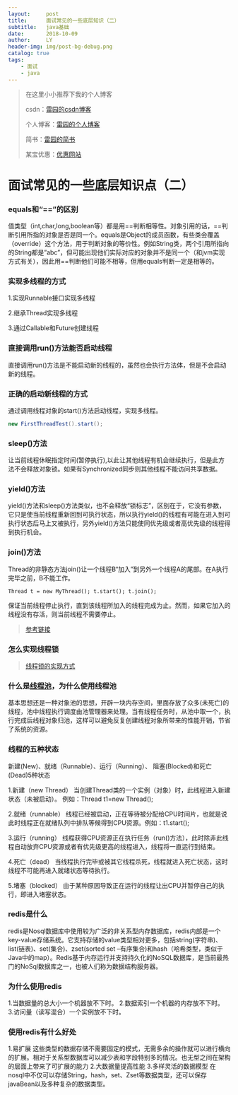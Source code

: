 ```yaml
---
layout:     post
title:      面试常见的一些底层知识（二）
subtitle:   java基础
date:       2018-10-09
author:     LY
header-img: img/post-bg-debug.png
catalog: true
tags:
    - 面试
    - java
---
```


> 在这里小小推荐下我的个人博客
>
> csdn：[雷园的csdn博客](https://blog.csdn.net/leiyuan2580)
>
> 个人博客：[雷园的个人博客](https://imlcl.store)
>
> 简书：[雷园的简书](https://www.jianshu.com/u/016322e40e1f)
>
> 某宝优惠：[优惠网站](www.innerstudent.group)

# 面试常见的一些底层知识点（二）

### equals和“==”的区别

值类型（int,char,long,boolean等）都是用==判断相等性。对象引用的话，==判断引用所指的对象是否是同一个。equals是Object的成员函数，有些类会覆盖（override）这个方法，用于判断对象的等价性。例如String类，两个引用所指向的String都是”abc”，但可能出现他们实际对应的对象并不是同一个（和jvm实现方式有关），因此用==判断他们可能不相等，但用equals判断一定是相等的。

### 实现多线程的方式

1.实现Runnable接口实现多线程

2.继承Thread实现多线程

3.通过Callable和Future创建线程

### 直接调用run()方法能否启动线程

直接调用run()方法是不能启动新的线程的，虽然也会执行方法体，但是不会启动新的线程。

### 正确的启动新线程的方式

通过调用线程对象的start()方法启动线程，实现多线程。

```java
new FirstThreadTest().start();
```



### sleep()方法

让当前线程休眠指定时间(暂停执行),以此让其他线程有机会继续执行，但是此方法不会释放对象锁。如果有Synchronized同步则其他线程不能访问共享数据。

### yield()方法

yield()方法和sleep()方法类似，也不会释放“锁标志”，区别在于，它没有参数，它只是使当前线程重新回到可执行状态，所以执行yield()的线程有可能在进入到可执行状态后马上又被执行，另外yield()方法只能使同优先级或者高优先级的线程得到执行机会。

### join()方法

Thread的非静态方法join()让一个线程B“加入”到另外一个线程A的尾部。在A执行完毕之前，B不能工作。

```
Thread t = new MyThread(); t.start(); t.join();
```

保证当前线程停止执行，直到该线程所加入的线程完成为止。然而，如果它加入的线程没有存活，则当前线程不需要停止。

> [参考链接](https://juejin.im/entry/5af2557c6fb9a07aa83eb59c)

### 怎么实现线程锁

> [线程锁的实现方式](https://blog.csdn.net/yangzhaomuma/article/details/51236976)

### 什么是[线程池](https://www.jianshu.com/p/b8197dd2934c)，为什么使用线程池

基本思想还是一种对象池的思想，开辟一块内存空间，里面存放了众多(未死亡)的线程，池中线程执行调度由池管理器来处理。当有线程任务时，从池中取一个，执行完成后线程对象归池，这样可以避免反复创建线程对象所带来的性能开销，节省了系统的资源。

### 线程的五种状态

新建(New)、就绪（Runnable）、运行（Running）、 阻塞(Blocked)和死亡(Dead)5种状态

1.新建（new Thread）
当创建Thread类的一个实例（对象）时，此线程进入新建状态（未被启动）。
例如：Thread t1=new Thread();

2.就绪（runnable）
线程已经被启动，正在等待被分配给CPU时间片，也就是说此时线程正在就绪队列中排队等候得到CPU资源。例如：t1.start();

3.运行（running）
线程获得CPU资源正在执行任务（run()方法），此时除非此线程自动放弃CPU资源或者有优先级更高的线程进入，线程将一直运行到结束。

4.死亡（dead）
当线程执行完毕或被其它线程杀死，线程就进入死亡状态，这时线程不可能再进入就绪状态等待执行。

5.堵塞（blocked）
由于某种原因导致正在运行的线程让出CPU并暂停自己的执行，即进入堵塞状态。

### redis是什么

redis是Nosql数据库中使用较为广泛的非关系型内存数据库，redis内部是一个key-value存储系统。它支持存储的value类型相对更多，包括string(字符串)、list(链表)、set(集合)、zset(sorted set –有序集合)和hash（哈希类型，类似于Java中的map）。Redis基于内存运行并支持持久化的NoSQL数据库，是当前最热门的NoSql数据库之一，也被人们称为数据结构服务器。 

### 为什么使用redis

1.当数据量的总大小一个机器放不下时。 
2.数据索引一个机器的内存放不下时。 
3.访问量（读写混合）一个实例放不下时。

### 使用redis有什么好处

1.易扩展 
​	这些类型的数据存储不需要固定的模式，无需多余的操作就可以进行横向的扩展。相对于关系型数据库可以减少表和字段特别多的情况。也无型之间在架构的层面上带来了可扩展的能力 
2.大数据量提高性能 
3.多样灵活的数据模型 
​	在nosql中不仅可以存储String，hash，set、Zset等数据类型，还可以保存javaBean以及多种复杂的数据类型。 